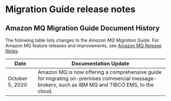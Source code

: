 # Migration Guide release notes<a name="amazon-mq-mig-guide-release-notes"></a>

## Amazon MQ Migration Guide Document History<a name="amazon-mq-documentation-history"></a>

The following table lists changes to the *Amazon MQ Migration Guide*\. For Amazon MQ feature releases and improvements, see [Amazon MQ Release Notes](https://docs.aws.amazon.com/amazon-mq/latest/developer-guide/amazon-mq-release-notes.html)\.


| Date | Documentation Update | 
| --- | --- | 
| October 5, 2020 |  Amazon MQ is now offering a comprehensive guide for migrating on\-premises commercial message\-brokers, such as IBM MQ and TIBCO EMS, to the cloud\.  | 